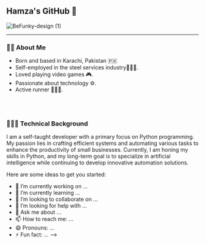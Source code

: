 ## Hamza's GitHub 👋
![BeFunky-design (1)](https://github.com/SelfTaught-HamzaCodes/SelfTaught-HamzaCodes/assets/123310424/68baab30-7915-4d3b-987b-3d16ae6796a3)
***
### 🧑🏽 About Me
- Born and based in Karachi, Pakistan :pakistan:
- Self-employed in the steel services industry👨🏽‍💼.
- Loved playing video games 🎮.
- Passionate about technology ⚙.
- Active runner 🏃🏽‍♂️.

<br></br>
### 👨🏼‍💻 Technical Background 
I am a self-taught developer with a primary focus on Python programming. My passion lies in crafting efficient systems and automating various tasks to enhance the productivity of small businesses. Currently, I am honing my skills in Python, and my long-term goal is to specialize in artificial intelligence while continuing to develop innovative automation solutions.


Here are some ideas to get you started:

- 🔭 I’m currently working on ...
- 🌱 I’m currently learning ...
- 👯 I’m looking to collaborate on ...
- 🤔 I’m looking for help with ...
- 💬 Ask me about ...
- 📫 How to reach me: ...
- 😄 Pronouns: ...
- ⚡ Fun fact: ...
-->
